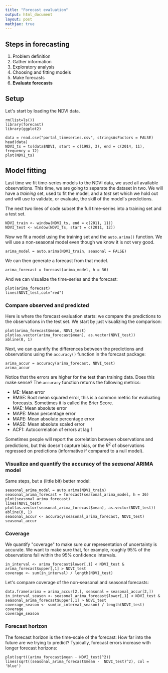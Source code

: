 ```yaml
---
title: "Forecast evaluation"
output: html_document
layout: post
mathjax: true
---
```


## Steps in forecasting

1. Problem definition
2. Gather information
3. Exploratory analysis
4. Choosing and fitting models
5. Make forecasts
6. **Evaluate forecasts**

## Setup

Let's start by loading the NDVI data.

```
rm(list=ls())
library(forecast)
library(ggplot2)

data = read.csv("portal_timeseries.csv", stringsAsFactors = FALSE)
head(data)
NDVI_ts = ts(data$NDVI, start = c(1992, 3), end = c(2014, 11), frequency = 12)
plot(NDVI_ts)

```

## Model fitting

Last time we fit time-series models to the NDVI data, we used all 
available observations. This time, we are going to separate the 
dataset in two. We will have a *training* set, used to fit the model,
and a *test* set which we hold out and will use to validate, or 
evaluate, the skill of the model's predictions.

The next two lines of code subset the full time-series 
into a training set and a test set.
```
NDVI_train <- window(NDVI_ts, end = c(2011, 11))
NDVI_test <- window(NDVI_ts, start = c(2011, 12))
```

Now we fit a model using the training set and the 
`auto.arima()` function. We will use a non-seasonal
model even though we know it is not very good.
```
arima_model = auto.arima(NDVI_train, seasonal = FALSE)
```

We can then generate a forecast from that model.
```
arima_forecast = forecast(arima_model, h = 36)
```

And we can visualize the time-series and the forecast:
```
plot(arima_forecast)
lines(NDVI_test,col="red")
```

### Compare observed and predicted

Here is where the forecast evaluation starts: we compare the 
predictions to the observations in the test set. We start
by just visualizing the comparison:
```
plot(arima_forecast$mean, NDVI_test)
plot(as.vector(arima_forecast$mean), as.vector(NDVI_test))
abline(0, 1)
```

Next, we can quantify the differences between the predictions
and observations using the `accuracy()` function in the forecast
package:
```
arima_accur = accuracy(arima_forecast, NDVI_test)
arima_accur
```

Notice that the errors are higher for the test than training data. Does this make
sense? The `accuracy` function returns the following metrics:

  * ME: Mean error
  * RMSE: Root mean squared error, this is a common metric for evaluating
  forecasts. Sometimes it is called the Brier Score.
  * MAE: Mean absolute error
  * MAPE: Mean percentage error
  * MAPE: Mean absolute percentage error
  * MASE: Mean absolute scaled error
  * ACF1: Autocorrelation of errors at lag 1

Sometimes people will report the correlation between observations and predictions,
but this doesn't capture bias, or the $R^2$ of observations regressed 
on predictions (informative if compared to a null model). 
    
### Visualize and quantify the accuracy of the *seasonal* ARIMA model

Same steps, but a (little bit) better model:
```
seasonal_arima_model = auto.arima(NDVI_train)
seasonal_arima_forecast = forecast(seasonal_arima_model, h = 36)
plot(seasonal_arima_forecast)
lines(NDVI_test)
plot(as.vector(seasonal_arima_forecast$mean), as.vector(NDVI_test))
abline(0, 1)
seasonal_accur <- accuracy(seasonal_arima_forecast, NDVI_test)
seasonal_accur
```

### Coverage

We quantify "coverage" to make sure our representation of uncertainty is accurate.
We want to make sure that, for example, roughly 95% of the 
observations fall within the 95% confidence intervals.

```
in_interval <- arima_forecast$lower[,1] < NDVI_test & arima_forecast$upper[,1] > NDVI_test
coverage <- sum(in_interval) / length(NDVI_test)
```

Let's compare coverage of the non-seasonal and seasonal forecasts:
```
data.frame(arima = arima_accur[2,], seasonal = seasonal_accur[2,])
in_interval_season <- seasonal_arima_forecast$lower[,1] < NDVI_test & seasonal_arima_forecast$upper[,1] > NDVI_test
coverage_season <- sum(in_interval_season) / length(NDVI_test)
coverage
coverage_season
```

### Forecast horizon

The forecast horizon is the time-scale of the forecast: How far into 
the future are we trying to predict? Typically, forecast errors increase
with longer forecast horizons:
```
plot(sqrt((arima_forecast$mean - NDVI_test)^2))
lines(sqrt((seasonal_arima_forecast$mean -  NDVI_test)^2), col = 'blue')
```

